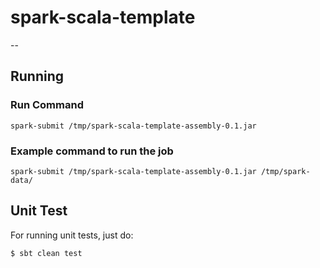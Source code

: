 # spark-scala-template
--

## Running

### Run Command

```spark-submit /tmp/spark-scala-template-assembly-0.1.jar ```

### Example command to run the job 

```spark-submit /tmp/spark-scala-template-assembly-0.1.jar /tmp/spark-data/ ```

## Unit Test

For running unit tests, just do:

```bash
$ sbt clean test
```
